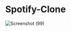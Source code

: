 # Spotify-Clone

![Screenshot (99)](https://github.com/pankajsharma7352/Spotify-Clone/assets/117308555/65535a35-92a6-410a-a4c0-0cf6a70a2c9c)
